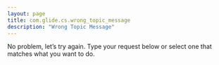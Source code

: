 ```yaml
---
layout: page
title: com.glide.cs.wrong_topic_message
description: "Wrong Topic Message"
---
```

No problem, let’s try again. Type your request below or select one that matches what you want to do.